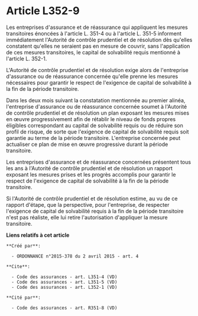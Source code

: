 # Article L352-9

Les entreprises d'assurance et de réassurance qui appliquent les mesures transitoires énoncées à l'article L. 351-4 ou à
l'article L. 351-5 informent immédiatement l'Autorité de contrôle prudentiel et de résolution dès qu'elles constatent
qu'elles ne seraient pas en mesure de couvrir, sans l'application de ces mesures transitoires, le capital de solvabilité
requis mentionné à l'article L. 352-1. 

L'Autorité de contrôle prudentiel et de résolution exige alors de l'entreprise d'assurance ou de réassurance concernée
qu'elle prenne les mesures nécessaires pour garantir le respect de l'exigence de capital de solvabilité à la fin de la
période transitoire. 

Dans les deux mois suivant la constatation mentionnée au premier alinéa, l'entreprise d'assurance ou de réassurance concernée
soumet à l'Autorité de contrôle prudentiel et de résolution un plan exposant les mesures mises en œuvre progressivement afin
de rétablir le niveau de fonds propres éligibles correspondant au capital de solvabilité requis ou de réduire son profil de
risque, de sorte que l'exigence de capital de solvabilité requis soit garantie au terme de la période transitoire.
L'entreprise concernée peut actualiser ce plan de mise en œuvre progressive durant la période transitoire. 

Les entreprises d'assurance et de réassurance concernées présentent tous les ans à l'Autorité de contrôle prudentiel et de
résolution un rapport exposant les mesures prises et les progrès accomplis pour garantir le respect de l'exigence de capital
de solvabilité à la fin de la période transitoire. 

Si l'Autorité de contrôle prudentiel et de résolution estime, au vu de ce rapport d'étape, que la perspective, pour
l'entreprise, de respecter l'exigence de capital de solvabilité requis à la fin de la période transitoire n'est pas réaliste,
elle lui retire l'autorisation d'appliquer la mesure transitoire.

**Liens relatifs à cet article**

	**Créé par**:

	  - ORDONNANCE n°2015-378 du 2 avril 2015 - art. 4

	**Cite**:

	  - Code des assurances - art. L351-4 (VD)
	  - Code des assurances - art. L351-5 (VD)
	  - Code des assurances - art. L352-1 (VD)

	**Cité par**:

	  - Code des assurances - art. R351-8 (VD)
